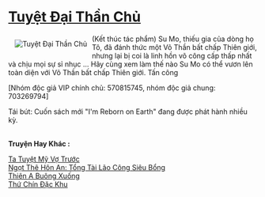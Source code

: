 <a href="https://truyenwiki.net/tuyet-dai-than-chu.41140/" title="Tuyệt Đại Thần Chủ"><h1>Tuyệt Đại Thần Chủ</h1></a><div style="display:table"><img align="right" style="float: left; padding: 10px;" src="https://truyenwiki.net/a/img/str/src/41140.jpg" alt="Tuyệt Đại Thần Chủ">(Kết thúc tác phẩm) Su Mo, thiếu gia của dòng họ Tô, đã đánh thức một Võ Thần bất chấp Thiên giới, nhưng lại bị coi là linh hồn võ công cấp thấp nhất và chịu mọi sự sỉ nhục ... Hãy cùng xem làm thế nào Su Mo có thể vươn lên toàn diện với Võ Thần bất chấp Thiên giới. Tấn công<p></p> [Nhóm độc giả VIP chính chủ: 570815745, nhóm độc giả chung: 703269794]<p></p> Tái bút: Cuốn sách mới "I&#39;m Reborn on Earth" đang được phát hành nhiều kỳ.</div><p><br><b>Truyện Hay Khác :</b></p><a href="https://truyenwiki.net/ta-tuyet-my-vo-truoc.36345/" alt="Ta Tuyệt Mỹ Vợ Trước">Ta Tuyệt Mỹ Vợ Trước</a><br/><a href="https://github.com/nownovels/topcv/tree/master/truyenhay/36672" alt="Ngọt Thê Hôn An: Tổng Tài Lão Công Siêu Bổng">Ngọt Thê Hôn An: Tổng Tài Lão Công Siêu Bổng</a><br/><a href="https://github.com/nownovels/topcv/tree/master/truyenhay/35226" alt="Thiên A Buông Xuống">Thiên A Buông Xuống</a><br/><a href="https://sangtacviet.wordpress.com/2020/10/22/thu-chin-dac-khu/" alt="Thứ Chín Đặc Khu">Thứ Chín Đặc Khu</a><br/>